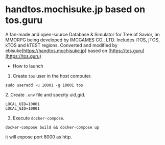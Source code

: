 # handtos.mochisuke.jp based on tos.guru
A fan-made and open-source Database & Simulator for Tree of Savior, an MMORPG being developed by IMCGAMES CO., LTD.
Includes iTOS, jTOS, kTOS and kTEST regions.
Converted and modified by ebisuke[https://handtos.mochisuke.jp]
based on [https://tos.guru](https://tos.guru)

* How to launch 
1. Create `tos` user in the host computer.
```
sudo useradd -u 10001 -g 10001 tos
```
2..Create `.env` file and specity uid,gid.
```
LOCAL_UID=10001
LOCAL_GID=10001

```

3. Execute `docker-compose`.
```
docker-compose build && docker-compose up 
```

it will expose port 8000 as http.